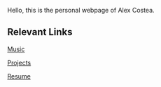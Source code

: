 Hello, this is the personal webpage of Alex Costea.

## Relevant Links

[Music](https://alcostar.bandcamp.com/)

[Projects](https://github.com/Alex-Costea)

[Resume](https://alcostar.net/resume.pdf)
